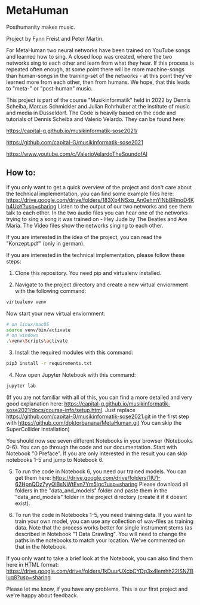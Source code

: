 # MetaHuman
Posthumanity makes music.

Project by Fynn Freist and Peter Martin.

For MetaHuman two neural networks have been trained on YouTube songs and learned how to sing. A closed loop was created, where the two networks sing to each other and learn from what they hear. If this process is repeated often enough, at some point there will be more machine-songs than human-songs in the training-set of the networks - at this point they've learned more from each other, then from humans. We hope, that this leads to "meta-" or "post-human" music. 

This project is part of the course "Musikinformatik" held in 2022 by Dennis Scheiba, Marcus Schmickler and Julian Rohrhuber at the institute of music and media in Düsseldorf. The Code is heavily based on the code and tutorials of Dennis Scheiba and Valerio Velardo. They can be found here:

https://capital-g.github.io/musikinformatik-sose2021/

https://github.com/capital-G/musikinformatik-sose2021

https://www.youtube.com/c/ValerioVelardoTheSoundofAI


## How to:

If you only want to get a quick overview of the project and don't care about the technical implementation, you can find some example files here: https://drive.google.com/drive/folders/183Xb4NSxg_An0ehmYINbBRmoD4Kh4UoY?usp=sharing Listen to the output of our two networks and see them talk to each other. In the two audio files you can hear one of the networks trying to sing a song it was trained on - Hey Jude by The Beatles and Ave Maria. The Video files show the networks singing to each other. 

If you are interested in the idea of the project, you can read the "Konzept.pdf" (only in german).

If you are interested in the technical implementation, please follow these steps:

1. Clone this repository. You need pip and virtualenv installed. 

2. Navigate to the project directory and create a new virtual enviornment with the following command: 
  ```bash
  virtualenv venv
  ```
  Now start your new virtual enviornment:
  
  ```bash
  # on linux/macOS
  source venv/bin/activate
  # on windows
  .\venv\Scripts\activate
  ```

3. Install the required modules with this command:
  ```bash
  pip3 install -r requirements.txt
  ```
  
4. Now open Jupyter Notebook with this command:
  ```bash
  jupyter lab
  ```

  (If you are not familiar with all of this, you can find a more detailed and very good explanation here: https://capital-g.github.io/musikinformatik-sose2021/docs/course-info/setup.html. Just replace https://github.com/capital-G/musikinformatik-sose2021.git in the first step with https://github.com/doktorbanana/MetaHuman.git You can skip the SuperCollider installation)

  You should now see seven different Notebooks in your browser (Notebooks 0-6). You can go through the code and our documentation. Start with Notebook "0 Preface". If you are only interested in the result you can skip notebooks 1-5 and jump to Notebook 6. 

5. To run the code in Notebook 6, you need our trained models. You can get them here: https://drive.google.com/drive/folders/1IU1-62HpnQDz7yyQlBsNWtEvn7Ym5lgc?usp=sharing
Please download all folders in the "data_and_models" folder and paste them in the "data_and_models" folder in the project directory (create it if it doesnt exist). 

6. To run the code in Notebooks 1-5, you need training data. If you want to train your own model, you can use any collection of wav-files as training data. Note that the process works better for single instrument stems (as described in Notebook "1 Data Crawling". You will need to change the paths in the notebooks to match your location. We've commented on that in the Notebook.

If you only want to take a brief look at the Notebook, you can also find them here in HTML format: https://drive.google.com/drive/folders/1kDuurUXcbCYDq3x4Iemhh22ISNZBluq8?usp=sharing

Please let me know, if you have any problems. This is our first project and we're happy about feedback. 


